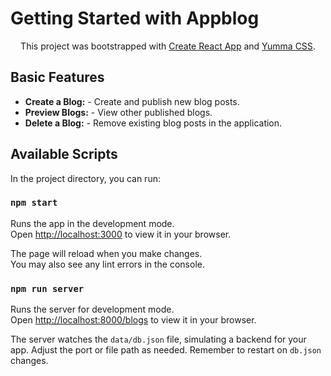 # Getting Started with Appblog

<p align="center">
  This project was bootstrapped with <a href="https://github.com/facebook/create-react-app">Create React App</a> and <a href="https://skyluxmc.vercel.app/">Yumma CSS</a>.
</p>

## Basic Features

-  **Create a Blog:** - Create and publish new blog posts.
-  **Preview Blogs:** - View other published blogs.
- **Delete a Blog:** - Remove existing blog posts in the application.

## Available Scripts

In the project directory, you can run:

### `npm start`

Runs the app in the development mode.\
Open [http://localhost:3000](http://localhost:3000) to view it in your browser.

The page will reload when you make changes.\
You may also see any lint errors in the console.

### `npm run server`

Runs the server for development mode.\
Open [http://localhost:8000/blogs](http://localhost:8000/blogs) to view it in your browser.

The server watches the `data/db.json` file, simulating a backend for your app. Adjust the port or file path as needed. Remember to restart on `db.json` changes.